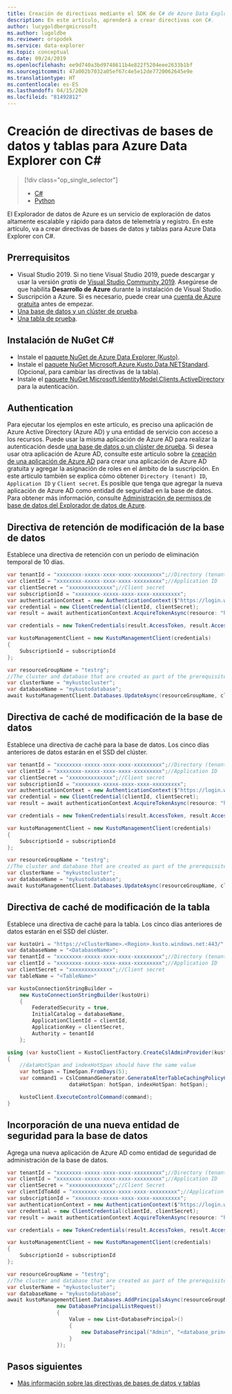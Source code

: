 ```yaml
---
title: Creación de directivas mediante el SDK de C# de Azure Data Explorer
description: En este artículo, aprenderá a crear directivas con C#.
author: lucygoldbergmicrosoft
ms.author: lugoldbe
ms.reviewer: orspodek
ms.service: data-explorer
ms.topic: conceptual
ms.date: 09/24/2019
ms.openlocfilehash: ee9d740a3bd9748611b4e822f5204eee2633b1bf
ms.sourcegitcommit: 47a002b7032a05ef67c4e5e12de7720062645e9e
ms.translationtype: HT
ms.contentlocale: es-ES
ms.lasthandoff: 04/15/2020
ms.locfileid: "81492812"
---
```

# <a name="create-database-and-table-policies-for-azure-data-explorer-by-using-c"></a>Creación de directivas de bases de datos y tablas para Azure Data Explorer con C#

> [!div class="op_single_selector"]
> * [C#](database-table-policies-csharp.md)
> * [Python](database-table-policies-python.md)
>

El Explorador de datos de Azure es un servicio de exploración de datos altamente escalable y rápido para datos de telemetría y registro. En este artículo, va a crear directivas de bases de datos y tablas para Azure Data Explorer con C#.

## <a name="prerequisites"></a>Prerrequisitos

* Visual Studio 2019. Si no tiene Visual Studio 2019, puede descargar y usar la versión *gratis* de [Visual Studio Community 2019](https://www.visualstudio.com/downloads/). Asegúrese de que habilita **Desarrollo de Azure** durante la instalación de Visual Studio.
* Suscripción a Azure. Si es necesario, puede crear una [cuenta de Azure gratuita](https://azure.microsoft.com/free/) antes de empezar.
* [Una base de datos y un clúster de prueba](create-cluster-database-csharp.md).
* [Una tabla de prueba](net-standard-ingest-data.md#create-a-table-on-your-test-cluster).

## <a name="install-c-nuget"></a>Instalación de NuGet C#

* Instale el [paquete NuGet de Azure Data Explorer (Kusto)](https://www.nuget.org/packages/Microsoft.Azure.Management.Kusto/).
* Instale el [paquete NuGet Microsoft.Azure.Kusto.Data.NETStandard](https://www.nuget.org/packages/Microsoft.Azure.Kusto.Data.NETStandard/). (Opcional, para cambiar las directivas de la tabla).
* Instale el [paquete NuGet Microsoft.IdentityModel.Clients.ActiveDirectory](https://www.nuget.org/packages/Microsoft.IdentityModel.Clients.ActiveDirectory/) para la autenticación.

## <a name="authentication"></a>Authentication
Para ejecutar los ejemplos en este artículo, es preciso una aplicación de Azure Active Directory (Azure AD) y una entidad de servicio con acceso a los recursos. Puede usar la misma aplicación de Azure AD para realizar la autenticación desde [una base de datos o un clúster de prueba](create-cluster-database-csharp.md#authentication). Si desea usar otra aplicación de Azure AD, consulte este artículo sobre la [creación de una aplicación de Azure AD](https://docs.microsoft.com/azure/active-directory/develop/howto-create-service-principal-portal) para crear una aplicación de Azure AD gratuita y agregar la asignación de roles en el ámbito de la suscripción. En este artículo también se explica cómo obtener `Directory (tenant) ID`, `Application ID` y `Client secret`. Es posible que tenga que agregar la nueva aplicación de Azure AD como entidad de seguridad en la base de datos. Para obtener más información, consulte [Administración de permisos de base de datos del Explorador de datos de Azure](https://docs.microsoft.com/azure/data-explorer/manage-database-permissions).

## <a name="alter-database-retention-policy"></a>Directiva de retención de modificación de la base de datos
Establece una directiva de retención con un período de eliminación temporal de 10 días.
    
```csharp
var tenantId = "xxxxxxxx-xxxxx-xxxx-xxxx-xxxxxxxxx";//Directory (tenant) ID
var clientId = "xxxxxxxx-xxxxx-xxxx-xxxx-xxxxxxxxx";//Application ID
var clientSecret = "xxxxxxxxxxxxxx";//Client secret
var subscriptionId = "xxxxxxxx-xxxxx-xxxx-xxxx-xxxxxxxxx";
var authenticationContext = new AuthenticationContext($"https://login.windows.net/{tenantId}");
var credential = new ClientCredential(clientId, clientSecret);
var result = await authenticationContext.AcquireTokenAsync(resource: "https://management.core.windows.net/", clientCredential: credential);

var credentials = new TokenCredentials(result.AccessToken, result.AccessTokenType);

var kustoManagementClient = new KustoManagementClient(credentials)
{
    SubscriptionId = subscriptionId
};

var resourceGroupName = "testrg";
//The cluster and database that are created as part of the prerequisites
var clusterName = "mykustocluster";
var databaseName = "mykustodatabase";
await kustoManagementClient.Databases.UpdateAsync(resourceGroupName, clusterName, databaseName, new DatabaseUpdate(softDeletePeriod: TimeSpan.FromDays(10)));
```

## <a name="alter-database-cache-policy"></a>Directiva de caché de modificación de la base de datos
Establece una directiva de caché para la base de datos. Los cinco días anteriores de datos estarán en el SSD del clúster.

```csharp
var tenantId = "xxxxxxxx-xxxxx-xxxx-xxxx-xxxxxxxxx";//Directory (tenant) ID
var clientId = "xxxxxxxx-xxxxx-xxxx-xxxx-xxxxxxxxx";//Application ID
var clientSecret = "xxxxxxxxxxxxxx";//Client secret
var subscriptionId = "xxxxxxxx-xxxxx-xxxx-xxxx-xxxxxxxxx";
var authenticationContext = new AuthenticationContext($"https://login.windows.net/{tenantId}");
var credential = new ClientCredential(clientId, clientSecret);
var result = await authenticationContext.AcquireTokenAsync(resource: "https://management.core.windows.net/", clientCredential: credential);

var credentials = new TokenCredentials(result.AccessToken, result.AccessTokenType);

var kustoManagementClient = new KustoManagementClient(credentials)
{
    SubscriptionId = subscriptionId
};

var resourceGroupName = "testrg";
//The cluster and database that are created as part of the prerequisites
var clusterName = "mykustocluster";
var databaseName = "mykustodatabase";
await kustoManagementClient.Databases.UpdateAsync(resourceGroupName, clusterName, databaseName, new DatabaseUpdate(hotCachePeriod: TimeSpan.FromDays(5)));
```

## <a name="alter-table-cache-policy"></a>Directiva de caché de modificación de la tabla
Establece una directiva de caché para la tabla. Los cinco días anteriores de datos estarán en el SSD del clúster.

```csharp
var kustoUri = "https://<ClusterName>.<Region>.kusto.windows.net:443/";
var databaseName = "<DatabaseName>";
var tenantId = "xxxxxxxx-xxxxx-xxxx-xxxx-xxxxxxxxx";//Directory (tenant) ID
var clientId = "xxxxxxxx-xxxxx-xxxx-xxxx-xxxxxxxxx";//Application ID
var clientSecret = "xxxxxxxxxxxxxx";//Client secret
var tableName = "<TableName>"

var kustoConnectionStringBuilder =
    new KustoConnectionStringBuilder(kustoUri)
    {
        FederatedSecurity = true,
        InitialCatalog = databaseName,
        ApplicationClientId = clientId,
        ApplicationKey = clientSecret,
        Authority = tenantId
    };

using (var kustoClient = KustoClientFactory.CreateCslAdminProvider(kustoConnectionStringBuilder))
{
    //dataHotSpan and indexHotSpan should have the same value
    var hotSpan = TimeSpan.FromDays(5);
    var command1 = CslCommandGenerator.GenerateAlterTableCachingPolicyCommand(tableName: tableName,
                    dataHotSpan: hotSpan, indexHotSpan: hotSpan);

    kustoClient.ExecuteControlCommand(command);
}
```

## <a name="add-a-new-principal-for-the-database"></a>Incorporación de una nueva entidad de seguridad para la base de datos
Agrega una nueva aplicación de Azure AD como entidad de seguridad de administración de la base de datos.

```csharp
var tenantId = "xxxxxxxx-xxxxx-xxxx-xxxx-xxxxxxxxx";//Directory (tenant) ID
var clientId = "xxxxxxxx-xxxxx-xxxx-xxxx-xxxxxxxxx";//Application ID
var clientSecret = "xxxxxxxxxxxxxx";//Client Secret
var clientIdToAdd = "xxxxxxxx-xxxxx-xxxx-xxxx-xxxxxxxxx";//Application ID
var subscriptionId = "xxxxxxxx-xxxxx-xxxx-xxxx-xxxxxxxxx";
var authenticationContext = new AuthenticationContext($"https://login.windows.net/{tenantId}");
var credential = new ClientCredential(clientId, clientSecret);
var result = await authenticationContext.AcquireTokenAsync(resource: "https://management.core.windows.net/", clientCredential: credential);

var credentials = new TokenCredentials(result.AccessToken, result.AccessTokenType);

var kustoManagementClient = new KustoManagementClient(credentials)
{
    SubscriptionId = subscriptionId
};

var resourceGroupName = "testrg";
//The cluster and database that are created as part of the prerequisites
var clusterName = "mykustocluster";
var databaseName = "mykustodatabase";
await kustoManagementClient.Databases.AddPrincipalsAsync(resourceGroupName, clusterName, databaseName,
                new DatabasePrincipalListRequest()
                {
                    Value = new List<DatabasePrincipal>()
                    {
                        new DatabasePrincipal("Admin", "<database_principle_name>", "App", appId: clientIdToAdd, tenantName:tenantId)
                    }
                });
```
## <a name="next-steps"></a>Pasos siguientes

* [Más información sobre las directivas de bases de datos y tablas](kusto/management/policies.md)
